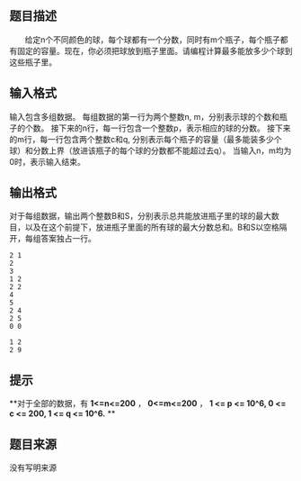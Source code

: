 


## 题目描述
       给定n个不同颜色的球，每个球都有一个分数，同时有m个瓶子，每个瓶子都有固定的容量。现在，你必须把球放到瓶子里面。请编程计算最多能放多少个球到这些瓶子里。
## 输入格式
输入包含多组数据。
每组数据的第一行为两个整数n, m，分别表示球的个数和瓶子的个数。
接下来的n行，每一行包含一个整数p，表示相应的球的分数。
接下来的m行，每一行包含两个整数c和q, 分别表示每个瓶子的容量（最多能装多少个球）和分数上界（放进该瓶子的每个球的分数都不能超过去q）。
当输入n，m均为0时，表示输入结束。
## 输出格式
对于每组数据，输出两个整数B和S，分别表示总共能放进瓶子里的球的最大数目，以及在这个前提下，放进瓶子里面的所有球的最大分数总和。B和S以空格隔开，每组答案独占一行。

```input1
2 1
2
3
1 2
2 2
4
5
2 4
2 5
0 0

```

```output1
1 2
2 9
```

## 提示
**对于全部的数据，有 **1<=n<=200** ， **0<=m<=200** ， **1 <= p <= 10^6, 0 <= c <= 200, 1 <= q <= 10^6.** ** 
## 题目来源
没有写明来源


